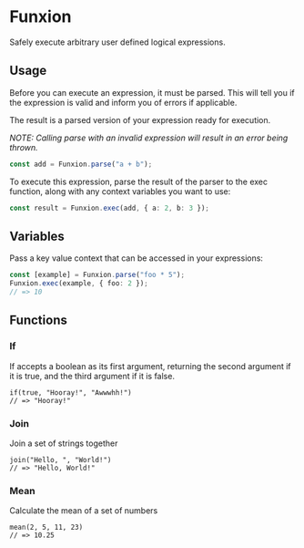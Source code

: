 # Funxion

Safely execute arbitrary user defined logical expressions.

## Usage

Before you can execute an expression, it must be parsed. This will tell you if the expression is valid and inform you of errors if applicable.

The result is a parsed version of your expression ready for execution.

_NOTE: Calling parse with an invalid expression will result in an error being thrown._

```ts
const add = Funxion.parse("a + b");
```

To execute this expression, parse the result of the parser to the exec function, along with any context variables you want to use:

```ts
const result = Funxion.exec(add, { a: 2, b: 3 });
```

## Variables

Pass a key value context that can be accessed in your expressions:

```ts
const [example] = Funxion.parse("foo * 5");
Funxion.exec(example, { foo: 2 });
// => 10
```

## Functions

### If

If accepts a boolean as its first argument, returning the second argument if it is true, and the third argument if it is false.

```fxn
if(true, "Hooray!", "Awwwhh!")
// => "Hooray!"
```

### Join

Join a set of strings together

```fxn
join("Hello, ", "World!")
// => "Hello, World!"
```

### Mean

Calculate the mean of a set of numbers

```fxn
mean(2, 5, 11, 23)
// => 10.25
```

